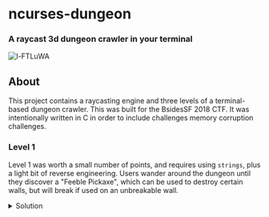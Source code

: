 # ncurses-dungeon
### A raycast 3d dungeon crawler in your terminal
![l-FTLuWA](https://github.com/eastebry/ncurses-dungeon/assets/1396340/dd5a8ab9-bf1a-4506-9cf3-2004a21ad3c3)

## About
This project contains a raycasting engine and three levels of a terminal-based dungeon crawler. This was built for the BsidesSF 2018 CTF. It was intentionally  written in C in order to include challenges memory corruption challenges.

### Level 1
Level 1 was worth a small number of points, and requires using `strings`, plus a light bit of reverse engineering. Users wander around the dungeon until they discover a "Feeble Pickaxe", which can be used to destroy certain walls, but will break if used on an unbreakable wall.

<details>
    <summary>Solution</summary>
    Running `strings` on the binary will reveal multiple text clues, along with one veyr long string.

    ```
    > strings -n30 level1
    ********************X  ab c dd&     *  XX*** **  d&     i  XXee --*  ---ii--*  XXee             *  XX------- XXXX  X*  XX     **pX X    *  XX  &  ** X&&&&&&&  XX  &              -XX  -----&& *****   XX        X     &X  XX---&  * XX&&&j&   X-   &      &       X-------------------XXff    gggXX-**   -XX----------   *   -XX--    &  X-------*XX  &  &&    &    XXXX  &&--&&----------XXzX&&----   - -    X*E******************
Immediately after entering, you hear a thunderous boom
The wall ceiling behind you collapse into a pile of rubble
You barely avoid the falling rock, but you are now trapped
The air here is thick and damp.
You feel a light breeze. This dungeon is large and cavernous.
There is a skeleton lying on the ground. It has clearly been here for while.
The bones of its fingers are curled around a piece of parchment.
...
The note reads: I've been trapped in this maze for weeks.
This dungeon is a labyrenth. I've expored every passageway ten times,
but still can't find where I entered. I wish I had a map.
The note reads: I ran into a another group of explorers today.
They told me that some of the stone walls are more brittle than others
and could be broken. No help to me. I can't tell any of these apart.
You examine the walls for cracks, but find nothing. This rock seems solid
...
You swing the pickaxe. It strikes nothing.
You swing the pickaxe against the rock. The rock crumbles apart
You swing the pickaxe, and it breaks
    ```

The text clues indicate that you must use the pickaxe to break certain walls. The long string is a map encoded in a single line, which can be split into multple to look like this:
```
********************
X  ab c dd&     *  X
X*** **  d&     i  X
Xee --*  ---ii--*  X
Xee             *  X
X------- XXXX  X*  X
X     **pX X    *  X
X  &  ** X&&&&&&&  X
X  &              -X
X  -----&& *****   X
X        X     &X  X
X---&  * XX&&&j&   X
-   &      &       X
-------------------X
Xff    gggXX-**   -X
X----------   *   -X
X--    &  X-------*X
X  &  &&    &    XXX
X  &&--&&----------X
XzX&&----   - -    X
*E******************
```

Reversing the binary will reveal that the characters `X * - &` are walls, and the letter-characters are events. The seemingly unreachable `E` character is the end of the level. There appears to be no way to reach the `E character`.

Returning to the binary, you will find that there is another very long, non-ascii string that is the exact same length as the map string. Reversing the code paths that lead to the `You swing the pickaxe against the rock. The rock crumbles apart` message, you will see that each character of this string is `xored` with each character of the map string and `0x99` to determine if the wall can be broken. This means that you can `xor` each character of the non-ascii string with `0x99` to reveal a hidden map! Wherever there are difference between the first and the second maps, there is a breakable wall.

[Here](https://medium.com/@microaeris/bsidessf-2018-ctf-fd23a265eb42) is a writeup that describes the solution to the first two levels.

### Build the challenges
```make
./level1
```

### Implementation Notes

#### Screen tearing
* The refreshing bug goes away when using apple's terminal, instead of iterm
* Repeated calls to `clear()` causes some glitchy transition scenes
* Calling `erase()` instead works nicely locally, but leads to some serious screen tearing remotely
* `erase()` might work, but I am thinking the terminal size and remote terminal size need to match up

